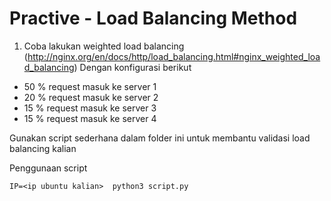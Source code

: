 # Practive - Load Balancing Method

1. Coba lakukan weighted load balancing (http://nginx.org/en/docs/http/load_balancing.html#nginx_weighted_load_balancing) Dengan konfigurasi berikut

- 50 % request masuk ke server 1
- 20 % request masuk ke server 2
- 15 % request masuk ke server 3
- 15 % request masuk ke server 4

Gunakan script sederhana dalam folder ini untuk membantu validasi load balancing kalian

Penggunaan script

```
IP=<ip ubuntu kalian>  python3 script.py
```